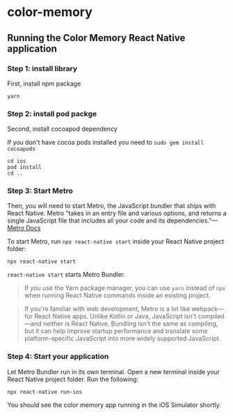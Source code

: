 # color-memory

## Running the Color Memory React Native application

### Step 1: install library

First, install npm package

```shell
yarn
```
### Step 2: install pod packge

Second, install cocoapod dependency

If you don't have cocoa pods installed you need to `sudo gem install cocoapods`

```shell
cd ios
pod install
cd ..
```

### Step 3: Start Metro

Then, you will need to start Metro, the JavaScript bundler that ships with React Native. Metro "takes in an entry file and various options, and returns a single JavaScript file that includes all your code and its dependencies."—[Metro Docs](https://facebook.github.io/metro/docs/concepts)

To start Metro, run `npx react-native start` inside your React Native project folder:

```shell
npx react-native start
```

`react-native start` starts Metro Bundler.

> If you use the Yarn package manager, you can use `yarn` instead of `npx` when running React Native commands inside an existing project.

> If you're familiar with web development, Metro is a lot like webpack—for React Native apps. Unlike Kotlin or Java, JavaScript isn't compiled—and neither is React Native. Bundling isn't the same as compiling, but it can help improve startup performance and translate some platform-specific JavaScript into more widely supported JavaScript.

### Step 4: Start your application

Let Metro Bundler run in its own terminal. Open a new terminal inside your React Native project folder. Run the following:

```shell
npx react-native run-ios
```

You should see the color memory app running in the iOS Simulator shortly.


